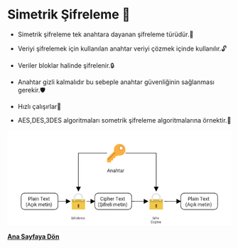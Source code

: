 # Simetrik Şifreleme 🔐
- Simetrik şifreleme tek anahtara dayanan şifreleme türüdür.🔑

- Veriyi şifrelemek için kullanılan anahtar veriyi çözmek içinde kullanılır.🔓
- Veriler bloklar halinde şifrelenir.🔒
- Anahtar gizli kalmalıdır bu sebeple anahtar güvenliğinin sağlanması gerekir.🛡
- Hızlı çalışırlar💉
- AES,DES,3DES algoritmaları sometrik şifreleme algoritmalarına örnektir.📜

![simetrik](/resimler/simetrik.png)

[**Ana Sayfaya Dön**](README.md)
